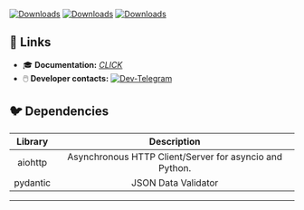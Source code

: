 [![Downloads](https://pepy.tech/badge/pyonlinesim)](https://pepy.tech/project/pyonlinesim)
[![Downloads](https://pepy.tech/badge/pyonlinesim/month)](https://pepy.tech/project/pyonlinesim)
[![Downloads](https://pepy.tech/badge/pyonlinesim/week)](https://pepy.tech/project/pyonlinesim)

## 🔗 Links
* 🎓 **Documentation:** [*CLICK*](https://pyonlinesim.readthedocs.io/en/latest/index.html)
* 🖱️ **Developer contacts:** [![Dev-Telegram](https://img.shields.io/badge/Telegram-blue.svg?style=flat-square&logo=telegram)](https://t.me/marple_tech)
## 🐦 Dependencies  

| Library  |                       Description                       |
|:--------:|:-------------------------------------------------------:|
| aiohttp  | Asynchronous HTTP Client/Server for asyncio and Python. |
| pydantic |                   JSON Data Validator                   |

---